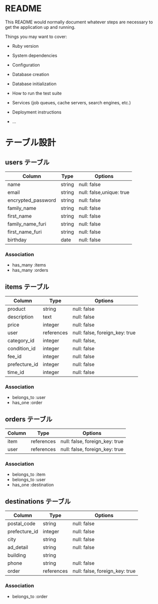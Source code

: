 # README

This README would normally document whatever steps are necessary to get the
application up and running.

Things you may want to cover:

* Ruby version

* System dependencies

* Configuration

* Database creation

* Database initialization

* How to run the test suite

* Services (job queues, cache servers, search engines, etc.)

* Deployment instructions

* ...

# テーブル設計

## users テーブル
 
| Column             | Type   | Options                  |
| -------------------| ------ | ------------------------ |
| name               | string | null: false              |
| email              | string | null: false,unique: true |
| encrypted_password | string | null: false              |
| family_name        | string | null: false              |
| first_name         | string | null: false              |
| family_name_furi   | string | null: false              |
| first_name_furi    | string | null: false              |
| birthday           | date   | null: false              |

### Association

- has_many :items
- has_many :orders

## items テーブル

| Column        | Type       | Options                        |
| ------------- | -----------| ------------------------------ |
| product       | string     | null: false                    |
| description   | text       | null: false                    |
| price         | integer    | null: false                    |
| user          | references | null: false, foreign_key: true |
| category_id   | integer    | null: false,                   |
| condition_id  | integer    | null: false                    |
| fee_id        | integer    | null: false                    |
| prefecture_id | integer    | null: false                    |
| time_id       | integer    | null: false                    |

### Association

- belongs_to :user
- has_one :order

## orders テーブル

| Column | Type       | Options                        |
| ------ | ---------- | ------------------------------ |
| item   | references | null: false, foreign_key: true |
| user   | references | null: false, foreign_key: true |

### Association

- belongs_to :item
- belongs_to :user
- has_one :destination
 
## destinations テーブル

| Column           | Type       | Options                        |
| ---------------- | -----------| ------------------------------ |
| postal_code      | string     | null: false                    |
| prefecture_id    | integer    | null: false                    |
| city             | string     | null: false                    |
| ad_detail        | string     | null: false                    |
| building         | string     |                                |
| phone            | string     | null: false                    |
| order            | references | null: false, foreign_key: true |

### Association

- belongs_to :order


